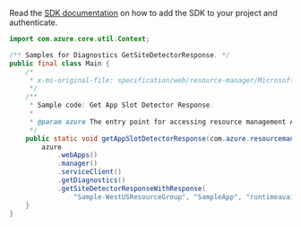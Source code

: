 Read the [SDK documentation](https://github.com/Azure/azure-sdk-for-java/blob/azure-resourcemanager_2.11.0/sdk/resourcemanager/azure-resourcemanager/README.md) on how to add the SDK to your project and authenticate.

```java
import com.azure.core.util.Context;

/** Samples for Diagnostics GetSiteDetectorResponse. */
public final class Main {
    /*
     * x-ms-original-file: specification/web/resource-manager/Microsoft.Web/stable/2021-03-01/examples/Diagnostics_GetSiteDetectorResponseSlot.json
     */
    /**
     * Sample code: Get App Slot Detector Response.
     *
     * @param azure The entry point for accessing resource management APIs in Azure.
     */
    public static void getAppSlotDetectorResponse(com.azure.resourcemanager.AzureResourceManager azure) {
        azure
            .webApps()
            .manager()
            .serviceClient()
            .getDiagnostics()
            .getSiteDetectorResponseWithResponse(
                "Sample-WestUSResourceGroup", "SampleApp", "runtimeavailability", null, null, null, Context.NONE);
    }
}
```
